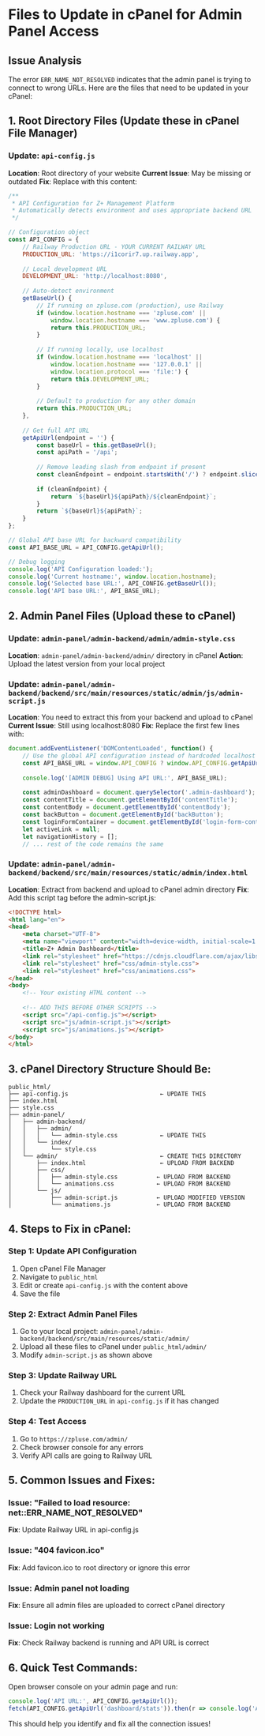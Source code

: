 # Files to Update in cPanel for Admin Panel Access

## Issue Analysis
The error `ERR_NAME_NOT_RESOLVED` indicates that the admin panel is trying to connect to wrong URLs. Here are the files that need to be updated in your cPanel:

## 1. **Root Directory Files (Update these in cPanel File Manager)**

### Update: `api-config.js`
**Location**: Root directory of your website
**Current Issue**: May be missing or outdated
**Fix**: Replace with this content:

```javascript
/**
 * API Configuration for Z+ Management Platform
 * Automatically detects environment and uses appropriate backend URL
 */

// Configuration object
const API_CONFIG = {
    // Railway Production URL - YOUR CURRENT RAILWAY URL
    PRODUCTION_URL: 'https://i1corir7.up.railway.app',
    
    // Local development URL
    DEVELOPMENT_URL: 'http://localhost:8080',
    
    // Auto-detect environment
    getBaseUrl() {
        // If running on zpluse.com (production), use Railway
        if (window.location.hostname === 'zpluse.com' || 
            window.location.hostname === 'www.zpluse.com') {
            return this.PRODUCTION_URL;
        }
        
        // If running locally, use localhost
        if (window.location.hostname === 'localhost' || 
            window.location.hostname === '127.0.0.1' ||
            window.location.protocol === 'file:') {
            return this.DEVELOPMENT_URL;
        }
        
        // Default to production for any other domain
        return this.PRODUCTION_URL;
    },
    
    // Get full API URL
    getApiUrl(endpoint = '') {
        const baseUrl = this.getBaseUrl();
        const apiPath = '/api';
        
        // Remove leading slash from endpoint if present
        const cleanEndpoint = endpoint.startsWith('/') ? endpoint.slice(1) : endpoint;
        
        if (cleanEndpoint) {
            return `${baseUrl}${apiPath}/${cleanEndpoint}`;
        }
        return `${baseUrl}${apiPath}`;
    }
};

// Global API base URL for backward compatibility
const API_BASE_URL = API_CONFIG.getApiUrl();

// Debug logging
console.log('API Configuration loaded:');
console.log('Current hostname:', window.location.hostname);
console.log('Selected base URL:', API_CONFIG.getBaseUrl());
console.log('API base URL:', API_BASE_URL);
```

## 2. **Admin Panel Files (Upload these to cPanel)**

### Update: `admin-panel/admin-backend/admin/admin-style.css`
**Location**: `admin-panel/admin-backend/admin/` directory in cPanel
**Action**: Upload the latest version from your local project

### Update: `admin-panel/admin-backend/backend/src/main/resources/static/admin/js/admin-script.js`
**Location**: You need to extract this from your backend and upload to cPanel
**Current Issue**: Still using localhost:8080
**Fix**: Replace the first few lines with:

```javascript
document.addEventListener('DOMContentLoaded', function() {
    // Use the global API configuration instead of hardcoded localhost
    const API_BASE_URL = window.API_CONFIG ? window.API_CONFIG.getApiUrl() : 'https://i1corir7.up.railway.app/api';
    
    console.log('[ADMIN DEBUG] Using API URL:', API_BASE_URL);
    
    const adminDashboard = document.querySelector('.admin-dashboard');
    const contentTitle = document.getElementById('contentTitle');
    const contentBody = document.getElementById('contentBody');
    const backButton = document.getElementById('backButton');
    const loginFormContainer = document.getElementById('login-form-container');
    let activeLink = null;
    let navigationHistory = [];
    // ... rest of the code remains the same
```

### Update: `admin-panel/admin-backend/backend/src/main/resources/static/admin/index.html`
**Location**: Extract from backend and upload to cPanel admin directory
**Fix**: Add this script tag before the admin-script.js:

```html
<!DOCTYPE html>
<html lang="en">
<head>
    <meta charset="UTF-8">
    <meta name="viewport" content="width=device-width, initial-scale=1.0">
    <title>Z+ Admin Dashboard</title>
    <link rel="stylesheet" href="https://cdnjs.cloudflare.com/ajax/libs/font-awesome/6.5.0/css/all.min.css">
    <link rel="stylesheet" href="css/admin-style.css">
    <link rel="stylesheet" href="css/animations.css">
</head>
<body>
    <!-- Your existing HTML content -->
    
    <!-- ADD THIS BEFORE OTHER SCRIPTS -->
    <script src="/api-config.js"></script>
    <script src="js/admin-script.js"></script>
    <script src="js/animations.js"></script>
</body>
</html>
```

## 3. **cPanel Directory Structure Should Be:**

```
public_html/
├── api-config.js                          ← UPDATE THIS
├── index.html
├── style.css
├── admin-panel/
│   ├── admin-backend/
│   │   ├── admin/
│   │   │   └── admin-style.css            ← UPDATE THIS
│   │   └── index/
│   │       └── style.css
│   └── admin/                             ← CREATE THIS DIRECTORY
│       ├── index.html                     ← UPLOAD FROM BACKEND
│       ├── css/
│       │   ├── admin-style.css           ← UPLOAD FROM BACKEND
│       │   └── animations.css            ← UPLOAD FROM BACKEND
│       └── js/
│           ├── admin-script.js           ← UPLOAD MODIFIED VERSION
│           └── animations.js             ← UPLOAD FROM BACKEND
```

## 4. **Steps to Fix in cPanel:**

### Step 1: Update API Configuration
1. Open cPanel File Manager
2. Navigate to `public_html`
3. Edit or create `api-config.js` with the content above
4. Save the file

### Step 2: Extract Admin Panel Files
1. Go to your local project: `admin-panel/admin-backend/backend/src/main/resources/static/admin/`
2. Upload all these files to cPanel under `public_html/admin/`
3. Modify `admin-script.js` as shown above

### Step 3: Update Railway URL
1. Check your Railway dashboard for the current URL
2. Update the `PRODUCTION_URL` in `api-config.js` if it has changed

### Step 4: Test Access
1. Go to `https://zpluse.com/admin/`
2. Check browser console for any errors
3. Verify API calls are going to Railway URL

## 5. **Common Issues and Fixes:**

### Issue: "Failed to load resource: net::ERR_NAME_NOT_RESOLVED"
**Fix**: Update Railway URL in api-config.js

### Issue: "404 favicon.ico"
**Fix**: Add favicon.ico to root directory or ignore this error

### Issue: Admin panel not loading
**Fix**: Ensure all admin files are uploaded to correct cPanel directory

### Issue: Login not working
**Fix**: Check Railway backend is running and API URL is correct

## 6. **Quick Test Commands:**

Open browser console on your admin page and run:
```javascript
console.log('API URL:', API_CONFIG.getApiUrl());
fetch(API_CONFIG.getApiUrl('dashboard/stats')).then(r => console.log('API Response:', r));
```

This should help you identify and fix all the connection issues!
